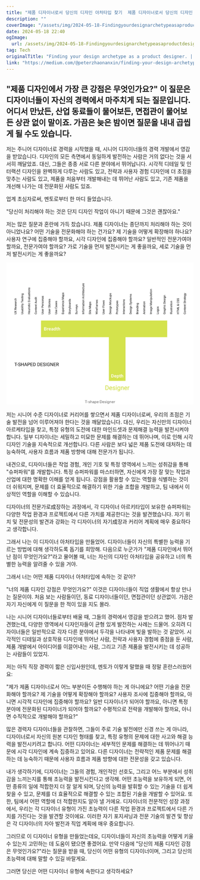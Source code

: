 ```yaml
---
title: "제품 디자이너로서 당신의 디자인 아처타입 찾기  제품 디자이너로서 당신의 디자인 아처타입 찾기"
description: ""
coverImage: "/assets/img/2024-05-18-Findingyourdesignarchetypeasaproductdesigner_0.png"
date: 2024-05-18 22:40
ogImage: 
  url: /assets/img/2024-05-18-Findingyourdesignarchetypeasaproductdesigner_0.png
tag: Tech
originalTitle: "Finding your design archetype as a product designer. | 找到你的设计师原型"
link: "https://medium.com/@peterzhaonanxin/finding-your-design-archetype-as-a-product-designer-%E6%89%BE%E5%88%B0%E4%BD%A0%E7%9A%84%E8%AE%BE%E8%AE%A1%E5%B8%88%E5%8E%9F%E5%9E%8B-18468a9f64bf"
---
```



## "제품 디자인에서 가장 큰 강점은 무엇인가요?" 이 질문은 디자이너들이 자신의 경력에서 마주치게 되는 질문입니다. 어디서 만났든, 산업 동료들이 물어보든, 면접관이 물어보든 상관 없이 말이죠. 가끔은 늦은 밤이면 질문을 내내 곱씹게 될 수도 있습니다.

저는 주니어 디자이너로 경력을 시작했을 때, 시니어 디자이너들의 경력 개발에서 영감을 받았습니다. 디자인의 모든 측면에서 동일하게 발전하는 사람은 거의 없다는 것을 서서히 깨달았죠. 대신, 그들은 종종 서로 다른 분야에서 뛰어납니다. 시각적 디테일 및 인터랙션 디자인을 완벽하게 다루는 사람도 있고, 전략과 사용자 경험 디자인에 더 초점을 맞추는 사람도 있고, 제품을 처음부터 개발해내는 데 뛰어난 사람도 있고, 기존 제품을 개선해 나가는 데 전문화된 사람도 있죠.

업계 초심자로써, 멘토로부터 한 마디 들었습니다. 

"당신이 처리해야 하는 것은 단지 디자인 작업이 아니기 때문에 그것은 괜찮아요."

저는 많은 질문과 혼란에 가득 찼습니다. 제품 디자이너는 종단까지 처리해야 하는 것이 아니었나요? 어떤 기술을 전문화해야 하는 건가요? 제 기술을 어떻게 확장해야 하나요? 사용자 연구에 집중해야 할까요, 시각 디자인에 집중해야 할까요? 일반적인 전문가여야 할까요, 전문가여야 할까요? 가로 기술을 먼저 발전시키는 게 좋을까요, 세로 기술을 먼저 발전시키는 게 좋을까요?

<div class="content-ad"></div>

![image](/assets/img/2024-05-18-Findingyourdesignarchetypeasaproductdesigner_0.png)

저는 시니어 수준 디자이너로 커리어를 쌓으면서 제품 디자이너로써, 우리의 초점은 기술 발전을 넘어 이루어져야 한다는 것을 깨달았습니다. 대신, 우리는 자신만의 디자이너 아르케타입을 찾고, 특정 유형의 도전에 대한 마인드셋과 문제해결 능력을 발전시켜야 합니다. 일부 디자이너는 세밀하고 미묘한 문제를 해결하는 데 뛰어나며, 이로 인해 시각 디자인 기술을 지속적으로 개선합니다. 다른 사람은 보다 넓은 제품 도전에 대처하는 데 능숙하여, 사용자 흐름과 제품 방향에 대해 전문가가 됩니다.

내견으로, 디자이너들은 작업 경험, 개인 기호 및 특정 영역에서 느끼는 성취감을 통해 "슈퍼파워"를 개발합니다. 특정 슈퍼파워를 마스터하면, 자신에게 가장 잘 맞는 작업과 산업에 대한 명확한 이해를 얻게 됩니다. 강점을 활용할 수 있는 역할을 식별하는 것이 더 쉬워지며, 문제를 더 효율적으로 해결하기 위한 기술 조합을 개발하고, 팀 내에서 이상적인 역할을 이해할 수 있습니다.

디자이너의 전문가로成장하는 과정에서, 각 디자이너 아르키타입이 보유한 슈퍼파워는 다양한 작업 환경과 프로젝트에서 다른 가치를 제공한다는 것을 발견했습니다. 자기 위치 및 전문성의 발견과 강화는 각 디자이너의 자기成장과 커리어 계획에 매우 중요하다고 생각합니다.

<div class="content-ad"></div>

그래서 나는 이 디자이너 아처타입을 만들었어. 디자이너들이 자신의 특별한 능력을 기르는 방법에 대해 생각하도록 돕기를 희망해. 다음으로 누군가가 "제품 디자인에서 뛰어난 점이 무엇인가요?"라고 물어볼 때, 너는 자신의 디자인 아처타입을 공유하고 너의 특별한 능력을 알려줄 수 있을 거야.

그래서 너는 어떤 제품 디자이너 아처타입에 속하는 것 같아?

"너의 제품 디자인 강점은 무엇인가요?" 이것은 디자이너들이 직업 생활에서 항상 만나는 질문이야. 처음 보는 사람들이던, 동료 디자이너들이던, 면접관이던 상관없이. 가끔은 자기 자신에게 이 질문을 한 적이 있을 지도 몰라.

나는 시니어 디자이너들로부터 배울 때, 그들의 경력에서 영감을 받으려고 했어. 점차 발견했는데, 다양한 영역에서 디자인자들이 균형 있게 발전하는 사례는 드물어. 오히려 디자이너들은 일반적으로 각자 다른 분야에서 두각을 나타내며 빛을 발하는 것 같았어. 시각적인 디테일과 상호작용 디자인에 뛰어난 사람, 전략과 사용자 경험에 중점을 둔 사람, 제품 개발에서 아이디어를 이끌어내는 사람, 그리고 기존 제품을 발전시키는 데 성공하는 사람들이 있었지.

<div class="content-ad"></div>

저는 아직 직장 경력이 짧은 신입사원인데, 멘토가 이렇게 말했을 때 정말 혼란스러웠어요:

"제가 제품 디자이너로서 어느 부분이든 수행해야 하는 게 아니에요? 어떤 기술을 전문화해야 할까요? 제 기술을 어떻게 확장해야 할까요? 사용자 조사에 집중해야 할까요, 아니면 시각적 디자인에 집중해야 할까요? 일반 디자이너가 되어야 할까요, 아니면 특정 분야에 전문화된 디자이너가 되어야 할까요? 수평적으로 전략을 개발해야 할까요, 아니면 수직적으로 개발해야 할까요?"

많은 경력자 디자이너들을 관찰하면, 그들이 주로 기술 발전에만 신경 쓰는 게 아니라, 디자이너로서 자신의 원본 디자인 형태를 찾고, 특정 유형의 문제에 대한 사고와 해결 능력을 발전시키려고 합니다. 어떤 디자이너는 세부적인 문제를 해결하는 데 뛰어나기 때문에 시각 디자인에 계속 집중하고 있어요. 다른 디자이너는 전략적인 제품 문제를 해결하는 데 능숙하기 때문에 사용자 흐름과 제품 방향에 대한 전문성을 갖고 있습니다.

<div class="content-ad"></div>

내가 생각하기에, 디자이너는 그들의 경험, 개인적인 선호도, 그리고 어느 부분에서 성취감을 느끼는지를 통해 초능력을 발전시킨다고 생각해. 어떤 초능력을 보유하게 되면, 어떤 종류의 일에 적합한지 더 잘 알게 되며, 당신의 능력을 발휘할 수 있는 기술을 더 쉽게 찾을 수 있고, 문제를 더 효율적으로 해결할 수 있는 조합된 기술을 개발할 수 있어요. 또한, 팀에서 어떤 역할에 더 적합한지도 알아 낼 거에요. 디자이너의 전문적인 성장 과정에서, 우리는 각 디자이너 유형이 가진 초능력이 다른 작업 환경과 프로젝트에서 다른 가치를 가진다는 것을 발견할 것이에요. 이러한 자기 포지셔닝과 전문 기술의 발견 및 향상은 각 디자이너의 자아 발전과 직업 계획에 매우 중요합니다.

그러므로 이 디자이너 유형을 만들었는데요, 디자이너들이 자신의 초능력을 어떻게 키울 수 있는지 고민하는 데 도움이 됐으면 좋겠어요. 만약 다음에 "당신의 제품 디자인 강점은 무엇인가요?"라는 질문을 받을 때, 당신이 어떤 유형의 디자이너이며, 그리고 당신의 초능력에 대해 말할 수 있길 바랄게요.

그러면 당신은 어떤 디자이너 유형에 속한다고 생각하세요?